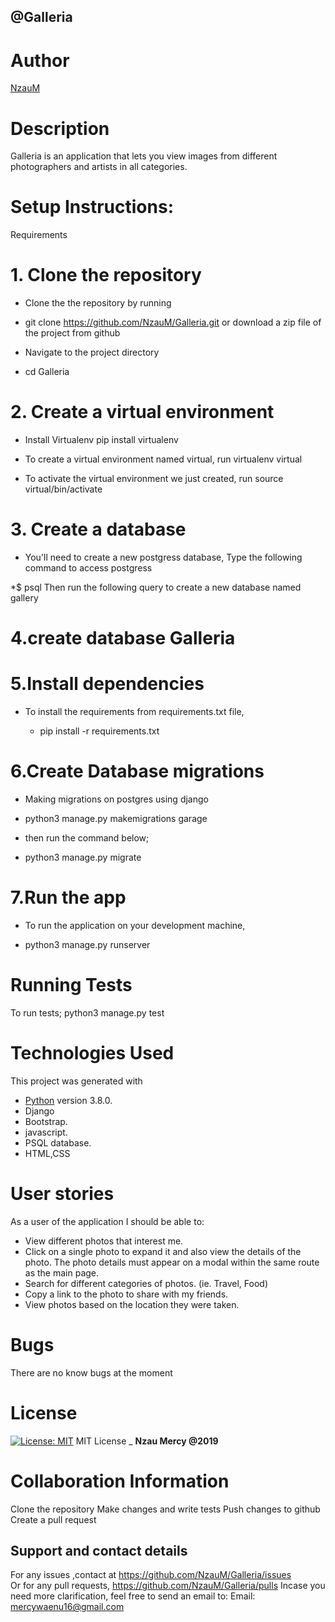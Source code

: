 ## @Galleria
# Author
[NzauM](https://github.com/NzauM/Galleria.git)

# Description
Galleria is an application that lets you view images from different photographers and artists in all categories.

# Setup Instructions:
Requirements
# 1. Clone the repository
* Clone the the repository by running

* git clone https://github.com/NzauM/Galleria.git
or download a zip file of the project from github

* Navigate to the project directory

* cd Galleria
# 2. Create a virtual environment
* Install Virtualenv
 pip install virtualenv
 
* To create a virtual environment named virtual, run
virtualenv virtual

* To activate the virtual environment we just created, run
source virtual/bin/activate

# 3. Create a database
* You'll need to create a new postgress database, Type the following command to access postgress

 *$ psql
Then run the following query to create a new database named gallery

# 4.create database Galleria
# 5.Install dependencies
* To install the requirements from requirements.txt file,

  * pip install -r requirements.txt
# 6.Create Database migrations
* Making migrations on postgres using django

* python3 manage.py makemigrations garage
* then run the command below;

* python3 manage.py migrate
# 7.Run the app
* To run the application on your development machine,

* python3 manage.py runserver
# Running Tests
To run tests;
python3 manage.py test

# Technologies Used
This project was generated with
  * [Python](https://www.python.org/) version 3.8.0.
  * Django
  * Bootstrap.
  * javascript.
  * PSQL database.
  * HTML,CSS
# User stories
As a user of the application I should be able to:

*  View different photos that interest me.
 * Click on a single photo to expand it and also view the details of the photo. The photo details must appear on a modal within the same route as the main page.
* Search for different categories of photos. (ie. Travel, Food)
* Copy a link to the photo to share with my friends.
* View photos based on the location they were taken.
# Bugs
There are no know bugs at the moment


# License
[![License: MIT](https://img.shields.io/badge/License-MIT-yellow.svg)](https://opensource.org/licenses/MIT)
MIT License
\_ **Nzau Mercy @2019**


# Collaboration Information
Clone the repository
Make changes and write tests
Push changes to github
Create a pull request
## Support and contact details
 For any issues ,contact at https://github.com/NzauM/Galleria/issues <br>
 Or for any pull requests, https://github.com/NzauM/Galleria/pulls
  Incase you need more clarification, feel free to send an email to: 
Email: mercywaenu16@gmail.com

